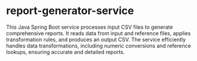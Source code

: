 # report-generator-service
 This Java Spring Boot service processes input CSV files to generate comprehensive reports. It reads data from input and reference files, applies transformation rules, and produces an output CSV. The service efficiently handles data transformations, including numeric conversions and reference lookups, ensuring accurate and detailed reports.

